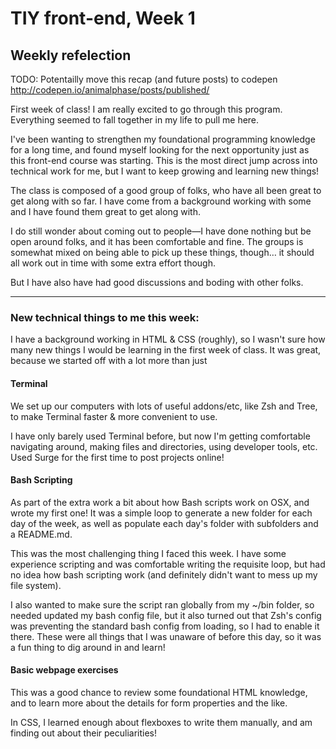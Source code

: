 # TIY front-end, Week 1
## Weekly refelection

TODO: Potentailly move this recap (and future posts) to codepen http://codepen.io/animalphase/posts/published/ 

First week of class! I am really excited to go through this program. Everything seemed to fall together in my life to pull me here.

I've been wanting to strengthen my foundational programming knowledge for a long time, and found myself looking for the next opportunity just as this front-end course was starting. This is the most direct jump across into technical work for me, but I want to keep growing and learning new things!

The class is composed of a good group of folks, who have all been great to get along with so far. I have come from a background working with some  and I have found them great to get along with.

I do still wonder about coming out to people—I have done nothing but be open around folks, and it has been comfortable and fine. The groups is somewhat mixed on being able to pick up these things, though… it should all work out in time with some extra effort though.

But I have also have had good discussions and boding with other folks.

----
### New technical things to me this week:

I have a background working in HTML & CSS (roughly), so I wasn't sure how many new things I would be learning in the first week of class. It was great, because we started off with a lot more than just

#### Terminal
We set up our computers with lots of useful addons/etc, like Zsh and Tree, to make Terminal faster & more convenient to use.

I have only barely used Terminal before, but now I'm getting comfortable navigating around, making files and directories, using developer tools, etc. Used Surge for the first time to post projects online!

#### Bash Scripting
As part of the extra work a bit about how Bash scripts work on OSX, and wrote my first one! It was a simple loop to generate a new folder for each day of the week, as well as populate each day's folder with subfolders and a README.md.

This was the most challenging thing I faced this week. I have some experience scripting and was comfortable writing the requisite loop, but had no idea how bash scripting work (and definitely didn't want to mess up my file system).

I also wanted to make sure the script ran globally from my ~/bin folder, so needed updated my bash config file, but it also turned out that Zsh's config was preventing the standard bash config from loading, so I had to enable it there. These were all things that I was unaware of before this day, so it was a fun thing to dig around in and learn!

#### Basic webpage exercises
This was a good chance to review some foundational HTML knowledge, and to learn more about the details for form properties and the like.

In CSS, I learned enough about flexboxes to write them manually, and am finding out about their peculiarities!
